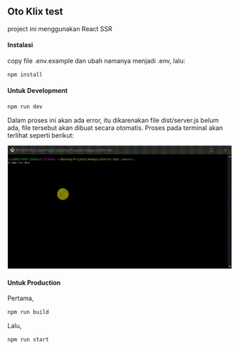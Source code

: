 ## Oto Klix test

project ini menggunakan React SSR

#### Instalasi

copy file .env.example dan ubah namanya menjadi .env, lalu:

```sh
npm install
```

#### Untuk Development

```sh
npm run dev
```

Dalam proses ini akan ada error, itu dikarenakan file dist/server.js belum ada, file tersebut akan dibuat secara otomatis. Proses pada terminal akan terlihat seperti berikut:

![Alt Text](https://github.com/ybasori/otoklix_test/raw/master/20220311_004456.gif)

#### Untuk Production

Pertama,

```sh
npm run build
```

Lalu,

```sh
npm run start
```
